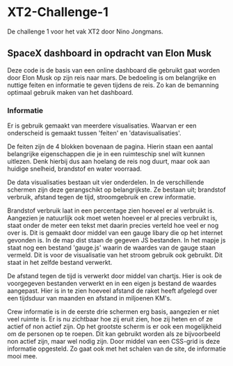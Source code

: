 # XT2-Challenge-1
De challenge 1 voor het vak XT2 door Nino Jongmans.

## SpaceX dashboard in opdracht van Elon Musk
Deze code is de basis van een online dashboard die gebruikt gaat worden door Elon Musk op zijn reis naar mars. De bedoeling is om belangrijke en nuttige feiten en informatie te geven tijdens de reis. Zo kan de bemanning optimaal gebruik maken van het dashboard.


### Informatie
Er is gebruik gemaakt van meerdere visualisaties. Waarvan er een onderscheid is gemaakt tussen 'feiten' en 'datavisualisaties'. 

De feiten zijn de 4 blokken bovenaan de pagina. Hierin staan een aantal belangrijke eigenschappen die je in een  ruimteschip snel wilt kunnen uitlezen. Denk hierbij dus aan hoelang de reis nog duurt, maar ook aan huidige snelheid, brandstof en water voorraad.

De data visualisaties bestaan uit vier onderdelen. In de verschillende schermen zijn deze gerangschikt op belangrijkste. Ze bestaan uit; brandstof verbruik, afstand tegen de tijd, stroomgebruik en crew informatie.

Brandstof verbruik laat in een percentage zien hoeveel er al verbruikt is. Aangezien je natuurlijk ook moet weten hoeveel er al precies verbruikt is, staat onder de meter een tekst met daarin precies verteld hoe veel er nog over is. Dit is gemaakt door middel van een gauge libary die op het internet gevonden is. In de map dist staan de gegeven JS bestanden. In het mapje js staat nog een bestand 'gauge.js' waarin de waardes van de gauge staan vermeld. Dit is voor de visualisatie van het stroom gebruik ook gebruikt. Dit staat in het zelfde bestand verwerkt.

De afstand tegen de tijd is verwerkt door middel van chartjs. Hier is ook de voorgegeven bestanden verwerkt en in een eigen js bestand de waardes aangepast. Hier is in te zien hoeveel afstand de raket heeft afgelegd over een tijdsduur van maanden en afstand in miljoenen KM's.

Crew informatie is in de eerste drie schermen erg basis, aangezien er niet veel ruimte is. Er is nu zichtbaar hoe zij eruit zien, hoe zij heten en of ze actief of non actief zijn. Op het grootste scherm is er ook een mogelijkheid om de personen op te roepen. Dit kan gebruikt worden als ze bijvoorbeeld non actief zijn, maar wel nodig zijn. Door middel van een CSS-grid is deze informatie opgesteld. Zo gaat ook met het schalen van de site, de informatie mooi mee.